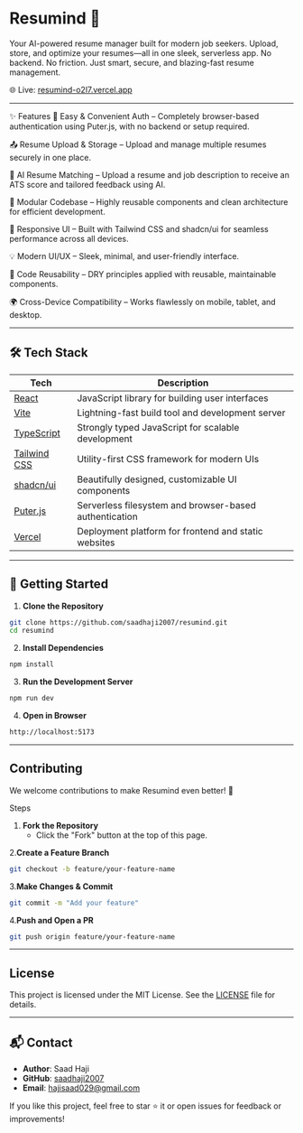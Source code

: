 # Resumind 📄

Your AI-powered resume manager built for modern job seekers.
Upload, store, and optimize your resumes—all in one sleek, serverless app. No backend. No friction. Just smart, secure, and blazing-fast resume management.

🌐 Live: [resumind-o2l7.vercel.app](https://resumind-o2l7.vercel.app)

---
✨ Features
🔐 Easy & Convenient Auth – Completely browser-based authentication using Puter.js, with no backend or setup required.

📤 Resume Upload & Storage – Upload and manage multiple resumes securely in one place.

🤖 AI Resume Matching – Upload a resume and job description to receive an ATS score and tailored feedback using AI.

🧱 Modular Codebase – Highly reusable components and clean architecture for efficient development.

📱 Responsive UI – Built with Tailwind CSS and shadcn/ui for seamless performance across all devices.

💡 Modern UI/UX – Sleek, minimal, and user-friendly interface.

🧩 Code Reusability – DRY principles applied with reusable, maintainable components.

🌍 Cross-Device Compatibility – Works flawlessly on mobile, tablet, and desktop.

---

## 🛠️ Tech Stack

| Tech | Description |
|------|-------------|
| [React](https://reactjs.org/) | JavaScript library for building user interfaces |
| [Vite](https://vitejs.dev/) | Lightning-fast build tool and development server |
| [TypeScript](https://www.typescriptlang.org/) | Strongly typed JavaScript for scalable development |
| [Tailwind CSS](https://tailwindcss.com/) | Utility-first CSS framework for modern UIs |
| [shadcn/ui](https://ui.shadcn.com/) | Beautifully designed, customizable UI components |
| [Puter.js](https://puter.com/docs/js/) | Serverless filesystem and browser-based authentication |
| [Vercel](https://vercel.com/) | Deployment platform for frontend and static websites |

---

## 🚀 Getting Started

1. **Clone the Repository**

```bash
git clone https://github.com/saadhaji2007/resumind.git
cd resumind
```

2. **Install Dependencies**

```bash
npm install
```

3. **Run the Development Server**

```bash
npm run dev
```

4. **Open in Browser**

```bash
http://localhost:5173
```

---

## Contributing
We welcome contributions to make Resumind even better! 🚀

Steps

1. **Fork the Repository**
    - Click the "Fork" button at the top of this page.

2.**Create a Feature Branch**

```bash
git checkout -b feature/your-feature-name
```
3.**Make Changes & Commit**

```bash
git commit -m "Add your feature"
```

4.**Push and Open a PR**

```bash
git push origin feature/your-feature-name
```

---
## License
This project is licensed under the MIT License. See the [LICENSE](LICENSE) file for details.

---

## 📬 Contact
- **Author**: Saad Haji
- **GitHub**: [saadhaji2007](https://github.com/saadhaji2007)
- **Email**: [hajisaad029@gmail.com](mailto:hajisaad029@gmail.com) 


If you like this project, feel free to star ⭐ it or open issues for feedback or improvements!

